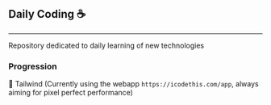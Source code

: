 ## Daily Coding ☕
---

Repository dedicated to daily learning of new technologies

### Progression
💨 Tailwind (Currently using the webapp `https://icodethis.com/app`, always aiming for pixel perfect performance)
